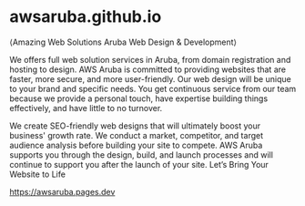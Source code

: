 # awsaruba.github.io

⟨Amazing Web Solutions Aruba Web Design & Development⟩

We offers full web solution services in Aruba, from domain registration and hosting to design. AWS Aruba is committed to providing websites that are faster, more secure, and more user-friendly. Our web design will be unique to your brand and specific needs. You get continuous service from our team because we provide a personal touch, have expertise building things effectively, and have little to no turnover. 

We create SEO-friendly web designs that will ultimately boost your business' growth rate. We conduct a market, competitor, and target audience analysis before building your site to compete. AWS Aruba supports you through the design, build, and launch processes and will continue to support you after the launch of your site. Let’s Bring Your Website to Life

https://awsaruba.pages.dev

